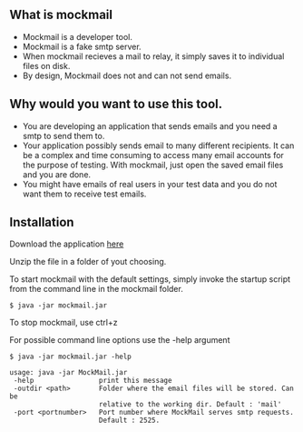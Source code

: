 ## What is mockmail

* Mockmail is a developer tool. 
* Mockmail is a fake smtp server.
* When mockmail recieves a mail to relay, it simply saves it to individual files on disk.
* By design, Mockmail does not and can not send emails.


## Why would you want to use this tool.

* You are developing an application that sends emails and you need a smtp to send them to.
* Your application possibly sends email to many different recipients.  It can be a complex and time consuming to access many email accounts for the purpose of testing.  With mockmail, just open the saved email files and you are done.
* You might have emails of real users in your test data and you do not want them to receive test emails.

## Installation

Download the application [here](/sdfgsdfgs.zip)

Unzip the file in a folder of yout choosing.

To start mockmail with the default settings, simply invoke the startup script from the command line in the mockmail folder.


```
$ java -jar mockmail.jar
```

To stop mockmail, use ctrl+z

For possible command line options use the -help argument

```
$ java -jar mockmail.jar -help

usage: java -jar MockMail.jar
 -help                print this message
 -outdir <path>       Folder where the email files will be stored. Can be
                      relative to the working dir. Default : 'mail'
 -port <portnumber>   Port number where MockMail serves smtp requests.
                      Default : 2525.
```

